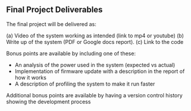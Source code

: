 ## Final Project Deliverables

The final project will be delivered as:

(a) Video of the system working as intended (link to mp4 or youtube)
(b) Write up of the system (PDF or Google docs report).
(c) Link to the code

Bonus points are available by including one of these:

* An analysis of the power used in the system (expected vs actual)
* Implementation of firmware update with a description in the report of how it works
* A description of profiling the system to make it run faster

Additional bonus points are available by having a version control history showing the development process
